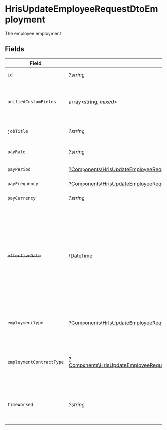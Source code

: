 # HrisUpdateEmployeeRequestDtoEmployment

The employee employment


## Fields

| Field                                                                                                                                                                  | Type                                                                                                                                                                   | Required                                                                                                                                                               | Description                                                                                                                                                            | Example                                                                                                                                                                |
| ---------------------------------------------------------------------------------------------------------------------------------------------------------------------- | ---------------------------------------------------------------------------------------------------------------------------------------------------------------------- | ---------------------------------------------------------------------------------------------------------------------------------------------------------------------- | ---------------------------------------------------------------------------------------------------------------------------------------------------------------------- | ---------------------------------------------------------------------------------------------------------------------------------------------------------------------- |
| `id`                                                                                                                                                                   | *?string*                                                                                                                                                              | :heavy_minus_sign:                                                                                                                                                     | Unique identifier                                                                                                                                                      | 8187e5da-dc77-475e-9949-af0f1fa4e4e3                                                                                                                                   |
| `unifiedCustomFields`                                                                                                                                                  | array<string, *mixed*>                                                                                                                                                 | :heavy_minus_sign:                                                                                                                                                     | Custom Unified Fields configured in your StackOne project                                                                                                              | {<br/>"my_project_custom_field_1": "REF-1236",<br/>"my_project_custom_field_2": "some other value"<br/>}                                                               |
| `jobTitle`                                                                                                                                                             | *?string*                                                                                                                                                              | :heavy_minus_sign:                                                                                                                                                     | The job title of the employee                                                                                                                                          | Software Engineer                                                                                                                                                      |
| `payRate`                                                                                                                                                              | *?string*                                                                                                                                                              | :heavy_minus_sign:                                                                                                                                                     | The pay rate for the employee                                                                                                                                          | 40.00                                                                                                                                                                  |
| `payPeriod`                                                                                                                                                            | [?Components\HrisUpdateEmployeeRequestDtoPayPeriod](../../Models/Components/HrisUpdateEmployeeRequestDtoPayPeriod.md)                                                  | :heavy_minus_sign:                                                                                                                                                     | The pay period                                                                                                                                                         | monthly                                                                                                                                                                |
| `payFrequency`                                                                                                                                                         | [?Components\HrisUpdateEmployeeRequestDtoPayFrequency](../../Models/Components/HrisUpdateEmployeeRequestDtoPayFrequency.md)                                            | :heavy_minus_sign:                                                                                                                                                     | The pay frequency                                                                                                                                                      | hourly                                                                                                                                                                 |
| `payCurrency`                                                                                                                                                          | *?string*                                                                                                                                                              | :heavy_minus_sign:                                                                                                                                                     | The currency used for pay                                                                                                                                              | USD                                                                                                                                                                    |
| ~~`effectiveDate`~~                                                                                                                                                    | [\DateTime](https://www.php.net/manual/en/class.datetime.php)                                                                                                          | :heavy_minus_sign:                                                                                                                                                     | : warning: ** DEPRECATED **: This will be removed in a future release, please migrate away from it as soon as possible.<br/><br/>The effective date of the employment contract | 2021-01-01T01:01:01.000Z                                                                                                                                               |
| `employmentType`                                                                                                                                                       | [?Components\HrisUpdateEmployeeRequestDtoEmploymentEmploymentType](../../Models/Components/HrisUpdateEmployeeRequestDtoEmploymentEmploymentType.md)                    | :heavy_minus_sign:                                                                                                                                                     | The type of employment (e.g., contractor, permanent)                                                                                                                   | permanent                                                                                                                                                              |
| `employmentContractType`                                                                                                                                               | [?Components\HrisUpdateEmployeeRequestDtoEmploymentEmploymentContractType](../../Models/Components/HrisUpdateEmployeeRequestDtoEmploymentEmploymentContractType.md)    | :heavy_minus_sign:                                                                                                                                                     | The employment work schedule type (e.g., full-time, part-time)                                                                                                         | full_time                                                                                                                                                              |
| `timeWorked`                                                                                                                                                           | *?string*                                                                                                                                                              | :heavy_minus_sign:                                                                                                                                                     | The time worked for the employee in ISO 8601 duration format                                                                                                           | P0Y0M0DT8H0M0S                                                                                                                                                         |